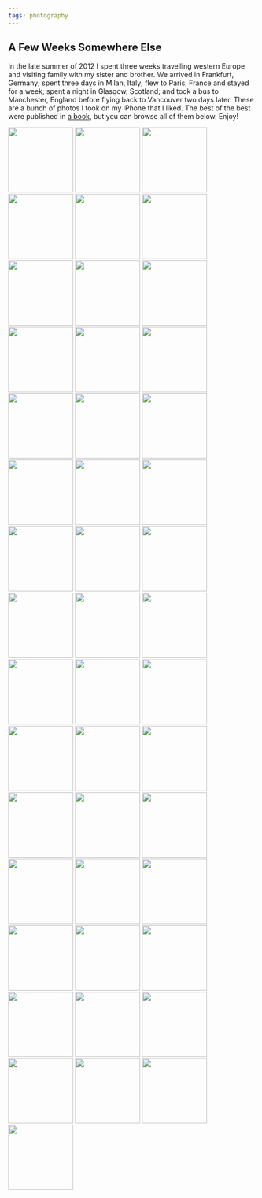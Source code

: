 ```yaml
---
tags: photography
---
```


<article>
<h1>A Few Weeks Somewhere Else</h1>
<p>In the late summer of 2012 I spent three weeks travelling western Europe and visiting family with my sister and brother. We arrived in Frankfurt, Germany; spent three days in Milan, Italy; flew to Paris, France and stayed for a week; spent a night in Glasgow, Scotland; and took a bus to Manchester, England before flying back to Vancouver two days later. These are a bunch of photos I took on my iPhone that I liked. The best of the best were published in <a href="http://www.blurb.ca/b/3576839-a-few-weeks-somewhere-else?redirect=true" target="_new">a book</a>, but you can browse all of them below. Enjoy!</p>
<div class="galleryRow">
    <a href="{{ site.url }}/images/europe/IMG_1088.jpg" class="fancybox" rel="Europe" title="Rauenberg, Germany"><img src="{{ site.url }}/images/europe/IMG_1088-thumb.jpg" width="132" height="132"></a>
    <a href="{{ site.url }}/images/europe/IMG_1096.jpg" class="fancybox" rel="Europe" title="Freiburg, Germany"><img src="{{ site.url }}/images/europe/IMG_1096-thumb.jpg" width="132" height="132"></a>
    <a href="{{ site.url }}/images/europe/IMG_1101.jpg" class="fancybox" rel="Europe" title="Karlsruhe, Germany"><img src="{{ site.url }}/images/europe/IMG_1101-thumb.jpg" width="132" height="132"></a>
    <a href="{{ site.url }}/images/europe/IMG_1162.jpg" class="fancybox" rel="Europe" title="Heidelberg Castle, Heidelberg, Germany"><img src="{{ site.url }}/images/europe/IMG_1162-thumb.jpg" width="132" height="132"></a>
    <a href="{{ site.url }}/images/europe/IMG_1164.jpg" class="fancybox" rel="Europe" title="Heidelberg Castle, Heidelberg, Germany"><img src="{{ site.url }}/images/europe/IMG_1164-thumb.jpg" width="132" height="132"></a>
    <a href="{{ site.url }}/images/europe/IMG_1184.jpg" class="fancybox" rel="Europe" title="Heidelberg, Germany"><img src="{{ site.url }}/images/europe/IMG_1184-thumb.jpg" width="132" height="132"></a>
    <a href="{{ site.url }}/images/europe/IMG_1185.jpg" class="fancybox" rel="Europe" title="Heidelberg, Germany"><img src="{{ site.url }}/images/europe/IMG_1185-thumb.jpg" width="132" height="132"></a>
    <a href="{{ site.url }}/images/europe/IMG_1186.jpg" class="fancybox" rel="Europe" title="Heidelberg, Germany"><img src="{{ site.url }}/images/europe/IMG_1186-thumb.jpg" width="132" height="132"></a>
    <a href="{{ site.url }}/images/europe/IMG_1190.jpg" class="fancybox" rel="Europe" title="Schwetzingen, Germany"><img src="{{ site.url }}/images/europe/IMG_1190-thumb.jpg" width="132" height="132"></a>
    <a href="{{ site.url }}/images/europe/IMG_1191.jpg" class="fancybox" rel="Europe" title="Schwetzingen, Germany"><img src="{{ site.url }}/images/europe/IMG_1191-thumb.jpg" width="132" height="132"></a>
    <a href="{{ site.url }}/images/europe/IMG_1192.jpg" class="fancybox" rel="Europe" title="Schwetzingen, Germany"><img src="{{ site.url }}/images/europe/IMG_1192-thumb.jpg" width="132" height="132"></a>
    <a href="{{ site.url }}/images/europe/IMG_1209.jpg" class="fancybox" rel="Europe" title="Hambach Castle, Germany"><img src="{{ site.url }}/images/europe/IMG_1209-thumb.jpg" width="132" height="132"></a>
    <a href="{{ site.url }}/images/europe/IMG_1215.jpg" class="fancybox" rel="Europe" title="Rauenberg, Germany"><img src="{{ site.url }}/images/europe/IMG_1215-thumb.jpg" width="132" height="132"></a>
    <a href="{{ site.url }}/images/europe/IMG_1218.jpg" class="fancybox" rel="Europe" title="Rauenberg, Germany"><img src="{{ site.url }}/images/europe/IMG_1218-thumb.jpg" width="132" height="132"></a>
    <a href="{{ site.url }}/images/europe/IMG_1226.jpg" class="fancybox" rel="Europe" title="Rotenberg, Germany"><img src="{{ site.url }}/images/europe/IMG_1226-thumb.jpg" width="132" height="132"></a>
    <a href="{{ site.url }}/images/europe/IMG_1236.jpg" class="fancybox" rel="Europe" title="Letzenberg Apotheke, Germany"><img src="{{ site.url }}/images/europe/IMG_1236-thumb.jpg" width="132" height="132"></a>
    <a href="{{ site.url }}/images/europe/IMG_1264.jpg" class="fancybox" rel="Europe" title="Strasbourg, France"><img src="{{ site.url }}/images/europe/IMG_1264-thumb.jpg" width="132" height="132"></a>
    <a href="{{ site.url }}/images/europe/IMG_1265.jpg" class="fancybox" rel="Europe" title="Strasbourg, France"><img src="{{ site.url }}/images/europe/IMG_1265-thumb.jpg" width="132" height="132"></a>
    <a href="{{ site.url }}/images/europe/IMG_1327.jpg" class="fancybox" rel="Europe" title="Galleria d'Arte Moderna, Milan, Italty"><img src="{{ site.url }}/images/europe/IMG_1327-thumb.jpg" width="132" height="132"></a>
    <a href="{{ site.url }}/images/europe/IMG_1328.jpg" class="fancybox" rel="Europe" title="Galleria d'Arte Moderna, Milan, Italty"><img src="{{ site.url }}/images/europe/IMG_1328-thumb.jpg" width="132" height="132"></a>
    <a href="{{ site.url }}/images/europe/IMG_1329.jpg" class="fancybox" rel="Europe" title="Galleria d'Arte Moderna, Milan, Italty"><img src="{{ site.url }}/images/europe/IMG_1329-thumb.jpg" width="132" height="132"></a>
    <a href="{{ site.url }}/images/europe/IMG_1331.jpg" class="fancybox" rel="Europe" title="Galleria d'Arte Moderna, Milan, Italty"><img src="{{ site.url }}/images/europe/IMG_1331-thumb.jpg" width="132" height="132"></a>
    <a href="{{ site.url }}/images/europe/IMG_1333.jpg" class="fancybox" rel="Europe" title="Galleria d'Arte Moderna, Milan, Italty"><img src="{{ site.url }}/images/europe/IMG_1333-thumb.jpg" width="132" height="132"></a>
    <a href="{{ site.url }}/images/europe/IMG_1335.jpg" class="fancybox" rel="Europe" title="Milan, Italty"><img src="{{ site.url }}/images/europe/IMG_1335-thumb.jpg" width="132" height="132"></a>
    <a href="{{ site.url }}/images/europe/IMG_1405.jpg" class="fancybox" rel="Europe" title="Sacré-Cœur, Paris, France"><img src="{{ site.url }}/images/europe/IMG_1405-thumb.jpg" width="132" height="132"></a>
    <a href="{{ site.url }}/images/europe/IMG_1406.jpg" class="fancybox" rel="Europe" title="Sacré-Cœur, Paris, France"><img src="{{ site.url }}/images/europe/IMG_1406-thumb.jpg" width="132" height="132"></a>
    <a href="{{ site.url }}/images/europe/IMG_1413.jpg" class="fancybox" rel="Europe" title="Paris, France"><img src="{{ site.url }}/images/europe/IMG_1413-thumb.jpg" width="132" height="132"></a>
    <a href="{{ site.url }}/images/europe/IMG_1421.jpg" class="fancybox" rel="Europe" title="Notre Dame, Paris, France"><img src="{{ site.url }}/images/europe/IMG_1421-thumb.jpg" width="132" height="132"></a>
    <a href="{{ site.url }}/images/europe/IMG_1482.jpg" class="fancybox" rel="Europe" title="Cité des Sciences, Paris, France"><img src="{{ site.url }}/images/europe/IMG_1482-thumb.jpg" width="132" height="132"></a>
    <a href="{{ site.url }}/images/europe/IMG_1490.jpg" class="fancybox" rel="Europe" title="Musée d'Art Moderne, Paris, France"><img src="{{ site.url }}/images/europe/IMG_1490-thumb.jpg" width="132" height="132"></a>
    <a href="{{ site.url }}/images/europe/IMG_1491.jpg" class="fancybox" rel="Europe" title="Musée d'Art Moderne, Paris, France"><img src="{{ site.url }}/images/europe/IMG_1491-thumb.jpg" width="132" height="132"></a>
    <a href="{{ site.url }}/images/europe/IMG_1492.jpg" class="fancybox" rel="Europe" title="Musée d'Art Moderne, Paris, France"><img src="{{ site.url }}/images/europe/IMG_1492-thumb.jpg" width="132" height="132"></a>
    <a href="{{ site.url }}/images/europe/IMG_1493.jpg" class="fancybox" rel="Europe" title="Musée d'Art Moderne, Paris, France"><img src="{{ site.url }}/images/europe/IMG_1493-thumb.jpg" width="132" height="132"></a>
    <a href="{{ site.url }}/images/europe/IMG_1494.jpg" class="fancybox" rel="Europe" title="Cité des Sciences, Paris, France"><img src="{{ site.url }}/images/europe/IMG_1494-thumb.jpg" width="132" height="132"></a>
    <a href="{{ site.url }}/images/europe/IMG_1524.jpg" class="fancybox" rel="Europe" title="Paris, France"><img src="{{ site.url }}/images/europe/IMG_1524-thumb.jpg" width="132" height="132"></a>
    <a href="{{ site.url }}/images/europe/IMG_1532.jpg" class="fancybox" rel="Europe" title="Paris, France"><img src="{{ site.url }}/images/europe/IMG_1532-thumb.jpg" width="132" height="132"></a>
    <a href="{{ site.url }}/images/europe/IMG_1533.jpg" class="fancybox" rel="Europe" title="Paris, France"><img src="{{ site.url }}/images/europe/IMG_1533-thumb.jpg" width="132" height="132"></a>
    <a href="{{ site.url }}/images/europe/IMG_1534.jpg" class="fancybox" rel="Europe" title="Paris, France"><img src="{{ site.url }}/images/europe/IMG_1534-thumb.jpg" width="132" height="132"></a>
    <a href="{{ site.url }}/images/europe/IMG_1535.jpg" class="fancybox" rel="Europe" title="Hôtel de ville, Paris, France"><img src="{{ site.url }}/images/europe/IMG_1535-thumb.jpg" width="132" height="132"></a>
    <a href="{{ site.url }}/images/europe/IMG_1554.jpg" class="fancybox" rel="Europe" title="Paris, France"><img src="{{ site.url }}/images/europe/IMG_1554-thumb.jpg" width="132" height="132"></a>
    <a href="{{ site.url }}/images/europe/IMG_1560.jpg" class="fancybox" rel="Europe" title="Musée de l'Armée, Paris, France"><img src="{{ site.url }}/images/europe/IMG_1560-thumb.jpg" width="132" height="132"></a>
    <a href="{{ site.url }}/images/europe/IMG_1562.jpg" class="fancybox" rel="Europe" title="Musée de l'Armée, Paris, France"><img src="{{ site.url }}/images/europe/IMG_1562-thumb.jpg" width="132" height="132"></a>
    <a href="{{ site.url }}/images/europe/IMG_1582.jpg" class="fancybox" rel="Europe" title="Musée d'Orsay, Paris, France"><img src="{{ site.url }}/images/europe/IMG_1582-thumb.jpg" width="132" height="132"></a>
    <a href="{{ site.url }}/images/europe/IMG_1650.jpg" class="fancybox" rel="Europe" title="Paris, France"><img src="{{ site.url }}/images/europe/IMG_1650-thumb.jpg" width="132" height="132"></a>
    <a href="{{ site.url }}/images/europe/IMG_1672.jpg" class="fancybox" rel="Europe" title="Glasgow School of Art, Glasgow, Scotland"><img src="{{ site.url }}/images/europe/IMG_1672-thumb.jpg" width="132" height="132"></a>
    <a href="{{ site.url }}/images/europe/IMG_1691.jpg" class="fancybox" rel="Europe" title="Manchester, England"><img src="{{ site.url }}/images/europe/IMG_1691-thumb.jpg" width="132" height="132"></a>
</div>
</article>
<div class="clear"></div>
